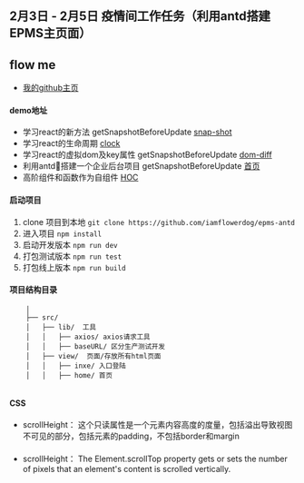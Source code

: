 ## 2月3日 - 2月5日 疫情间工作任务（利用antd搭建EPMS主页面）

## flow me   
* [我的github主页](https://github.com/iamflowerdog)
#### demo地址
* 学习react的新方法 getSnapshotBeforeUpdate [snap-shot](https://sprit.vip/dist/snap-shot.html)
* 学习react的生命周期 [clock](https://sprit.vip/dist/clock.html)
* 学习react的虚拟dom及key属性 getSnapshotBeforeUpdate [dom-diff](https://sprit.vip/dist/dom-diff.html)
* 利用antd搭建一个企业后台项目 getSnapshotBeforeUpdate [首页](https://sprit.vip/dist/index.html)
* 高阶组件和函数作为自组件 [HOC](https://sprit.vip/dist/advanced-tab.html)
#### 启动项目
1. clone 项目到本地 `git clone https://github.com/iamflowerdog/epms-antd`
2. 进入项目 `npm install`
3. 启动开发版本 `npm run dev`
4. 打包测试版本 `npm run test`
5. 打包线上版本 `npm run build`

#### 项目结构目录

```
    │
    ├── src/       
    │   ├── lib/  工具 
    │   │   ├── axios/ axios请求工具
    │   │   ├── baseURL/ 区分生产测试开发
    │   ├── view/  页面/存放所有html页面
    │   │   ├── inxe/ 入口登陆
    │   │   ├── home/ 首页
    
```

#### CSS 
* scrollHeight： 这个只读属性是一个元素内容高度的度量，包括溢出导致视图不可见的部分，包括元素的padding，不包括border和margin
#### 
*  scrollHeight： The Element.scrollTop property gets or sets the number of pixels that an element's content is scrolled vertically.